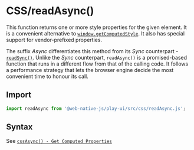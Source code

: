 # CSS/readAsync\(\)

This function returns one or more style properties for the given element. It is a convenient alternative to [`window.getComputedStyle`](https://developer.mozilla.org/en-US/docs/Web/API/Window/getComputedStyle). It also has special support for vendor-prefixed properties.

The suffix *Async* differentiates this method from its *Sync* counterpart - [`readSync()`](/play-ui/v002/api/css/readsync.md). Unlike the *Sync* counterpart, `readAsync()` is a promised-based function that runs in a different flow from that of the calling code. It follows a performance strategy that lets the browser engine decide the most convenient time to honour its call.

## Import

```javascript
import readAsync from '@web-native-js/play-ui/src/css/readAsync.js';
```

## Syntax
See [`cssAsync() - Get Computed Properties`](/play-ui/v002/api/css/cssasync.md#greater-than-get-computed-properties)

